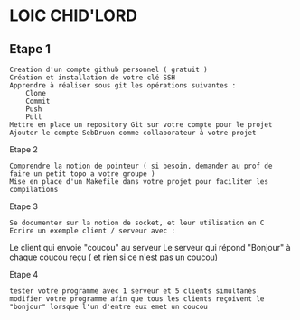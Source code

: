 # LOIC CHID'LORD 

## Etape 1

    Creation d'un compte github personnel ( gratuit )
    Création et installation de votre clé SSH
    Apprendre à réaliser sous git les opérations suivantes :
        Clone
        Commit
        Push
        Pull
    Mettre en place un repository Git sur votre compte pour le projet
    Ajouter le compte SebDruon comme collaborateur à votre projet

Etape 2

    Comprendre la notion de pointeur ( si besoin, demander au prof de faire un petit topo a votre groupe )
    Mise en place d'un Makefile dans votre projet pour faciliter les compilations

Etape 3

    Se documenter sur la notion de socket, et leur utilisation en C
    Ecrire un exemple client / serveur avec :

Le client qui envoie "coucou" au serveur
Le serveur qui répond "Bonjour" à chaque coucou reçu ( et rien si ce n'est pas un coucou)

Etape 4

    tester votre programme avec 1 serveur et 5 clients simultanés
    modifier votre programme afin que tous les clients reçoivent le "bonjour" lorsque l'un d'entre eux emet un coucou
